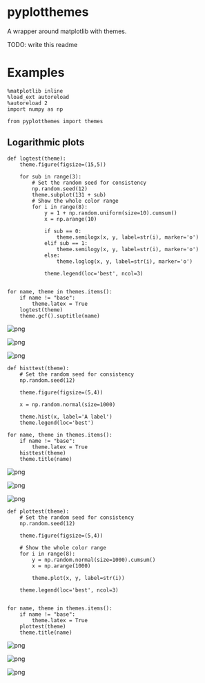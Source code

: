 
# pyplotthemes

A wrapper around matplotlib with themes.

TODO: write this readme

# Examples


    %matplotlib inline
    %load_ext autoreload
    %autoreload 2
    import numpy as np
    
    from pyplotthemes import themes

## Logarithmic plots


    def logtest(theme):
        theme.figure(figsize=(15,5))
    
        for sub in range(3):
            # Set the random seed for consistency
            np.random.seed(12)
            theme.subplot(131 + sub)
            # Show the whole color range
            for i in range(8):
                y = 1 + np.random.uniform(size=10).cumsum()
                x = np.arange(10)
    
                if sub == 0:
                    theme.semilogx(x, y, label=str(i), marker='o')
                elif sub == 1:
                    theme.semilogy(x, y, label=str(i), marker='o')
                else:
                    theme.loglog(x, y, label=str(i), marker='o')
                    
                theme.legend(loc='best', ncol=3)
        
    
    for name, theme in themes.items():
        if name != "base":
            theme.latex = True
        logtest(theme)
        theme.gcf().suptitle(name)


![png](README_files/README_3_0.png)



![png](README_files/README_3_1.png)



![png](README_files/README_3_2.png)



    def histtest(theme):
        # Set the random seed for consistency
        np.random.seed(12)
        
        theme.figure(figsize=(5,4))
        
        x = np.random.normal(size=1000)
        
        theme.hist(x, label='A label')
        theme.legend(loc='best')
        
    for name, theme in themes.items():
        if name != "base":
            theme.latex = True
        histtest(theme)
        theme.title(name)


![png](README_files/README_4_0.png)



![png](README_files/README_4_1.png)



![png](README_files/README_4_2.png)



    def plottest(theme):
        # Set the random seed for consistency
        np.random.seed(12)
    
        theme.figure(figsize=(5,4))
    
        # Show the whole color range
        for i in range(8):
            y = np.random.normal(size=1000).cumsum()
            x = np.arange(1000)
    
            theme.plot(x, y, label=str(i))
    
        theme.legend(loc='best', ncol=3)
        
    
    for name, theme in themes.items():
        if name != "base":
            theme.latex = True
        plottest(theme)
        theme.title(name)


![png](README_files/README_5_0.png)



![png](README_files/README_5_1.png)



![png](README_files/README_5_2.png)

